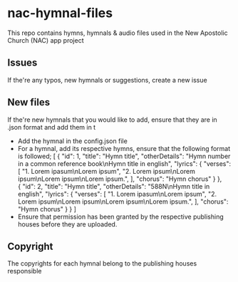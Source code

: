 # nac-hymnal-files
This repo contains hymns, hymnals & audio files used in the New Apostolic Church (NAC) app project
## Issues
If the're any typos, new hymnals or suggestions, create a new issue
## New files
If the're new hymnals that you would like to add, ensure that they are in .json format and add them in t
- Add the hymnal in the config.json file
- For a hymnal, add its respective hymns, ensure that the following format is followed;
[
    {
        "id": 1,
        "title": "Hymn title",
        "otherDetails": "Hymn number in a common reference book\nHymn title in english",
        "lyrics": {
            "verses": [
                "1. Lorem ipasum\nLorem ipsum",
                "2. Lorem ipsum\nLorem ipsum\nLorem ipsum\nLorem ipsum.",
            ],
            "chorus": "Hymn chorus"
        }
    },  
    {
        "id": 2,
        "title": "Hymn title",
        "otherDetails": "588N\nHymn title in english",
        "lyrics": {
            "verses": [
                "1. Lorem ipasum\nLorem ipsum",
                "2. Lorem ipsum\nLorem ipsum\nLorem ipsum\nLorem ipsum.",
            ],
            "chorus": "Hymn chorus"
        }
    }
]
- Ensure that permission has been granted by the respective publishing houses before they are uploaded.
## Copyright 
The copyrights for each hymnal belong to the publishing houses responsible

